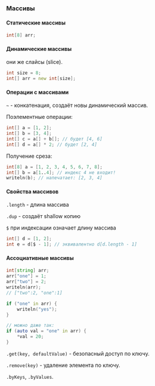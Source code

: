 ### Массивы

#### Статические массивы

```d
int[8] arr;
```

#### Динамические массивы

они же слайсы (slice).

```d
int size = 8;
int[] arr = new int[size];
```

#### Операции с массивами

`~` - конкатенация, создаёт новы динамический массив.

Поэлементные операции:

```d
int[] a = [1, 2];
int[] b = [3, 4];
int[] c = a[] + b[]; // будет [4, 6]
int[] d = a[] * 2; // будет [2, 4]
```

Получение среза:

```d
int[8] a = [1, 2, 3, 4, 5, 6, 7, 8];
int[] b = a[1..4]; // индекс 4 не входит!
writeln(b); // напечатает: [2, 3, 4]
```


#### Свойства массивов

`.length` - длина массива

`.dup` - создаёт shallow копию

`$` при индексации означает длину массива

```d
int[] d = [1, 2];
int e = d[$ - 1]; // эквивалентно d[d.length - 1]
```

#### Ассоциативные массивы

```d
int[string] arr;
arr["one"] = 1;
arr["two"] = 2;
writeln(arr);
// ["two":2, "one":1]

if ("one" in arr) {
    writeln("yes");
}

// можно даже так:
if (auto val = "one" in arr) {
    *val = 20;
}    
```

`.get(key, defaultValue)` - безопасный доступ по ключу.

`.remove(key)` - удаление элемента по ключу.

`.byKeys`, `.byValues`.